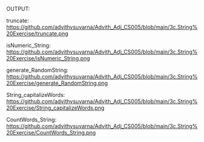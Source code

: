 OUTPUT:

truncate: https://github.com/advithvsuvarna/Advith_Adj_CS005/blob/main/3c.String%20Exercise/truncate.png

isNumeric_String: https://github.com/advithvsuvarna/Advith_Adj_CS005/blob/main/3c.String%20Exercise/isNumeric_String.png

generate_RandomString: https://github.com/advithvsuvarna/Advith_Adj_CS005/blob/main/3c.String%20Exercise/generate_RandomString.png

String_capitalizeWords: https://github.com/advithvsuvarna/Advith_Adj_CS005/blob/main/3c.String%20Exercise/String_capitalizeWords.png

CountWords_String: https://github.com/advithvsuvarna/Advith_Adj_CS005/blob/main/3c.String%20Exercise/CountWords_String.png
